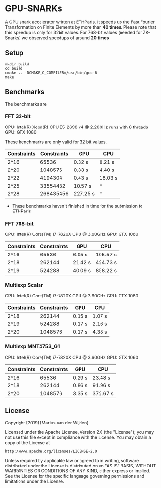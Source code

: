 # GPU-SNARKs

A GPU snark accelerator written at ETHParis.
It speeds up the Fast Fourier Transformation on Finite Elements by more than **40 times**.
Please note that this speedup is only for 32bit values. 
For 768-bit values (needed for ZK-Snarks) we observed speedups of around **20 times**

## Setup

```
mkdir build 
cd build
cmake .. -DCMAKE_C_COMPILER=/usr/bin/gcc-6
make
```

## Benchmarks 

The benchmarks are

### FFT 32-bit

CPU: Intel(R) Xeon(R) CPU E5-2698 v4 @ 2.20GHz runs with 8 threads
GPU: GTX 1080

These benchmarks are only valid for 32 bit values.

| Constraints | Constraints | GPU      | CPU     |
| ----------- | ----------- | -------- | ------- |
| 2^16        | 65536       | 0.32 s   | 0.21 s  |
| 2^20        | 1048576     | 0.33 s   | 4.40 s  |
| 2^22        | 4194304     | 0.43 s   | 18.03 s |
| 2^25        | 33554432    | 10.57 s  | *       |
| 2^28        | 268435456   | 227.25 s | *       |

* These benchmarks haven't finished in time for the submission to ETHParis

### FFT 768-bit

CPU: Intel(R) Core(TM) i7-7820X CPU @ 3.60GHz
GPU: GTX 1060

| Constraints | Constraints | GPU     | CPU      |
| ----------- | ----------- | ------- | -------- |
| 2^16        | 65536       | 6.95 s  | 105.57 s |
| 2^18        | 262144      | 21.42 s | 424.73 s |
| 2^19        | 524288      | 40.09 s | 858.22 s |

### Multiexp Scalar

CPU: Intel(R) Core(TM) i7-7820X CPU @ 3.60GHz
GPU: GTX 1060

| Constraints | Constraints | GPU    | CPU    |
| ----------- | ----------- | ------ | ------ |
| 2^18        | 262144      | 0.15 s | 1.07 s |
| 2^19        | 524288      | 0.17 s | 2.16 s |
| 2^20        | 1048576     | 0.17 s | 4.38 s |

### Multiexp MNT4753_G1

CPU: Intel(R) Core(TM) i7-7820X CPU @ 3.60GHz
GPU: GTX 1060

| Constraints | Constraints | GPU    | CPU      |
| ----------- | ----------- | ------ | -------- |
| 2^16        | 65536       | 0.29 s | 23.48 s  |
| 2^18        | 262144      | 0.86 s | 91.96 s  |
| 2^20        | 1048576     | 3.35 s | 372.67 s |

## License

Copyright [2019] [Marius van der Wijden]

Licensed under the Apache License, Version 2.0 (the "License");
you may not use this file except in compliance with the License.
You may obtain a copy of the License at

    http://www.apache.org/licenses/LICENSE-2.0

Unless required by applicable law or agreed to in writing, software
distributed under the License is distributed on an "AS IS" BASIS,
WITHOUT WARRANTIES OR CONDITIONS OF ANY KIND, either express or implied.
See the License for the specific language governing permissions and
limitations under the License.
